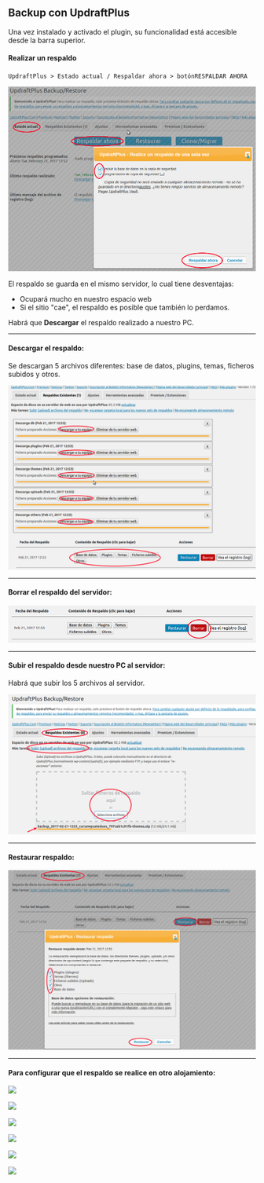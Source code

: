 ## Backup con UpdraftPlus

Una vez instalado y activado el plugin, su funcionalidad está accesible desde la barra superior.

#### Realizar un respaldo

`UpdraftPlus > Estado actual / Respaldar ahora > botónRESPALDAR AHORA`

![](/assets/realizar_respaldo.png)

El respaldo se guarda en el mismo servidor, lo cual tiene desventajas:

* Ocupará mucho en nuestro espacio web
* Si el sitio "cae", el respaldo es posible que también lo perdamos.

Habrá que **Descargar** el respaldo realizado a nuestro PC.

---

#### Descargar el respaldo:

Se descargan 5 archivos diferentes: base de datos, plugins, temas, ficheros subidos y otros.

![](/assets/descargar_respaldo.png)

---

#### Borrar el respaldo del servidor:

![](/assets/borrar_respaldo.png)

---

#### Subir el respaldo desde nuestro PC al servidor:

Habrá que subir los 5 archivos al servidor.

![](/assets/subir_respaldo.png)

---

#### Restaurar respaldo:

![](/assets/restaurar_respaldo.png)

---

#### Para configurar que el respaldo se realice en otro alojamiento:

![](/assets/Selección_026.png)

![](/assets/Selección_027.png)

![](/assets/Selección_028.png)

![](/assets/Selección_029.png)

![](/assets/Selección_030.png)

![](/assets/Selección_031.png)













